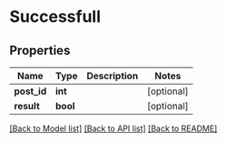 # Successfull

## Properties
Name | Type | Description | Notes
------------ | ------------- | ------------- | -------------
**post_id** | **int** |  | [optional] 
**result** | **bool** |  | [optional] 

[[Back to Model list]](../README.md#documentation-for-models) [[Back to API list]](../README.md#documentation-for-api-endpoints) [[Back to README]](../README.md)


